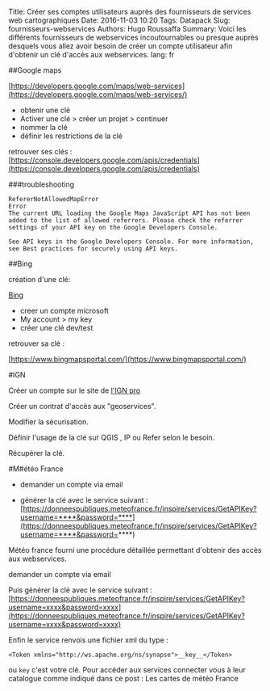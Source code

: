 Title: Créer ses comptes utilisateurs auprès des fournisseurs de services web cartographiques 
Date: 2016-11-03 10:20
Tags: Datapack
Slug: fournisseurs-webservices
Authors: Hugo Roussaffa
Summary: Voici les différents fournisseurs de webservices incoutournables ou presque auprès desquels vous allez avoir besoin de créer un compte utilisateur afin d'obtenir un clé d'accès aux webservices.
lang: fr

##Google maps

[https://developers.google.com/maps/web-services](https://developers.google.com/maps/web-services/)

- obtenir une clé
- Activer une clé > créer un projet > continuer
- nommer la clé
- définir les restrictions de la clé

retrouver ses clés :
[https://console.developers.google.com/apis/credentials](https://console.developers.google.com/apis/credentials)

###troubleshooting

~~~
RefererNotAllowedMapError	
Error	
The current URL loading the Google Maps JavaScript API has not been added to the list of allowed referrers. Please check the referrer settings of your API key on the Google Developers Console.

See API keys in the Google Developers Console. For more information, see Best practices for securely using API keys.
~~~



##Bing

création d'une clé:

[Bing](https://msdn.microsoft.com/en-us/library/ff428642.aspx)


- creer un compte microsoft
- My account > my key
- créer une clé dev/test


retrouver sa clé :

[https://www.bingmapsportal.com/](https://www.bingmapsportal.com/)


#IGN

Créer un compte sur le site de [l'IGN pro](http://professionnels.ign.fr/)

Créer un contrat d'accès aux "geoservices".

Modifier la sécurisation.

Définir l'usage de la clé sur QGIS , IP ou Refer selon le besoin.

Récupérer la clé.



#M#étéo France

- demander un compte via email

- générer la clé avec le service suivant :
[https://donneespubliques.meteofrance.fr/inspire/services/GetAPIKey?username=****&password=****](https://donneespubliques.meteofrance.fr/inspire/services/GetAPIKey?username=****&password=****)

Météo france fourni une procédure détaillée permettant d'obtenir des accès aux webservices.

demander un compte via email

Puis générer la clé avec le service suivant : 
[https://donneespubliques.meteofrance.fr/inspire/services/GetAPIKey?username=xxxx&password=xxxx](https://donneespubliques.meteofrance.fr/inspire/services/GetAPIKey?username=xxxx&password=xxxx)

Enfin le service renvois une fichier xml du type :

~~~
<Token xmlns="http://ws.apache.org/ns/synapse">__key__</Token>
~~~

ou ```key``` c'est votre clé. Pour accéder aux services connecter vous à leur catalogue comme indiqué dans ce post : Les cartes de météo France
